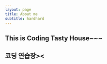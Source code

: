 ```yaml
---
layout: page
title: About me
subtitle: hardhard
---
```


## This is Coding Tasty House~~~
## 코딩 연습장><

